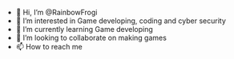 - 👋 Hi, I’m @RainbowFrogi
- 👀 I’m interested in Game developing, coding and cyber security
- 🌱 I’m currently learning Game developing
- 💞️ I’m looking to collaborate on making games
- 📫 How to reach me 

<!---
RainbowFrogi/RainbowFrogi is a ✨ special ✨ repository because its `README.md` (this file) appears on your GitHub profile.
You can click the Preview link to take a look at your changes.
--->
